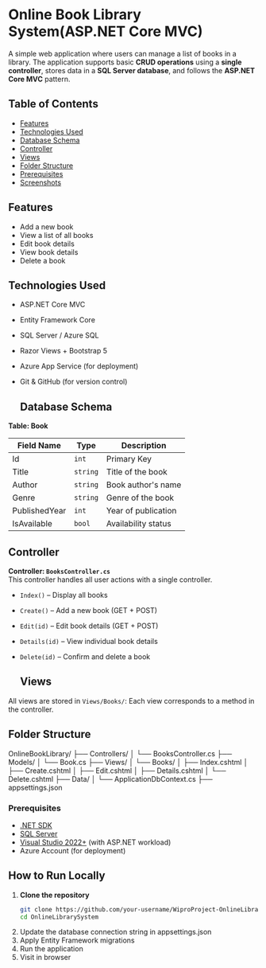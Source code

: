 # Online Book Library System(ASP.NET Core MVC)
A simple web application where users can manage a list of books in a library. The application supports basic **CRUD operations** using a **single controller**, stores data in a **SQL Server database**, and follows the **ASP.NET Core MVC** pattern.

## Table of Contents
- [Features](#features)  
- [Technologies Used](#technologies-used)  
- [Database Schema](#database-schema)  
- [Controller](#controller)  
- [Views](#views)  
- [Folder Structure](#folder-structure)  
- [Prerequisites](#prerequisites)  
- [Screenshots](#screenshots)  

##  Features
- Add a new book
- View a list of all books
- Edit book details
- View book details
- Delete a book

##  Technologies Used

- ASP.NET Core MVC
- Entity Framework Core
- SQL Server / Azure SQL
- Razor Views + Bootstrap 5
- Azure App Service (for deployment)
- Git & GitHub (for version control)

  ##  Database Schema
**Table: Book**

| Field Name    | Type     | Description              |
|---------------|----------|--------------------------|
| Id            | `int`    | Primary Key              |
| Title         | `string` | Title of the book        |
| Author        | `string` | Book author's name       |
| Genre         | `string` | Genre of the book        |
| PublishedYear | `int`    | Year of publication      |
| IsAvailable   | `bool`   | Availability status      |

##  Controller
**Controller: `BooksController.cs`**  
This controller handles all user actions with a single controller.

- `Index()` – Display all books
- `Create()` – Add a new book (GET + POST)
- `Edit(id)` – Edit book details (GET + POST)
- `Details(id)` – View individual book details
- `Delete(id)` – Confirm and delete a book

  ## Views
All views are stored in `Views/Books/`:
Each view corresponds to a method in the controller.

## Folder Structure

OnlineBookLibrary/
├── Controllers/
│ └── BooksController.cs
├── Models/
│ └── Book.cs
├── Views/
│ └── Books/
│ ├── Index.cshtml
│ ├── Create.cshtml
│ ├── Edit.cshtml
│ ├── Details.cshtml
│ └── Delete.cshtml
├── Data/
│ └── ApplicationDbContext.cs
├── appsettings.json

### Prerequisites

- [.NET SDK](https://dotnet.microsoft.com/)
- [SQL Server](https://www.microsoft.com/en-us/sql-server)
- [Visual Studio 2022+](https://visualstudio.microsoft.com/) (with ASP.NET workload)
- Azure Account (for deployment)

##  How to Run Locally
1. **Clone the repository**
   ```bash
   git clone https://github.com/your-username/WiproProject-OnlineLibrarySystem.git
   cd OnlineLibrarySystem
2. Update the database connection string in appsettings.json
3. Apply Entity Framework migrations
4. Run the application
5. Visit in browser


